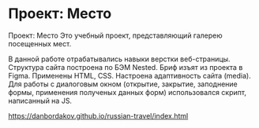 # Проект: Место

Проект: Место
Это учебный проект, представляющий галерею посещенных мест.

В данной работе отрабатывались навыки верстки веб-страницы. Структура сайта построена по БЭМ Nested. Бриф изъят из проекта в Figma. Применены HTML, CSS. Настроена адаптивность сайта (media).
Для работы с диалоговым окном (открытие, закрытие, заподнение формы, применения полученых данных форм) использовался скрипт, написанный на JS.

https://danbordakov.github.io/russian-travel/index.html
